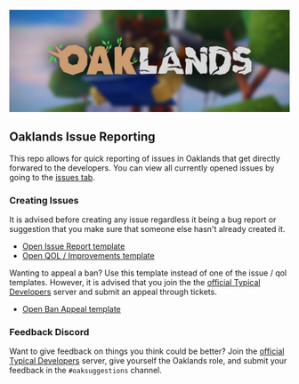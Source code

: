![banner](assets/banner.png)
## Oaklands Issue Reporting
This repo allows for quick reporting of issues in Oaklands that get directly forwared to the developers. You can view all currently opened issues by going to the [issues tab](https://github.com/typical-developers/oaklands-feedback/issues).

### Creating Issues
It is advised before creating any issue regardless it being a bug report or suggestion that you make sure that someone else hasn't already created it.
- [Open Issue Report template](https://github.com/typical-developers/oaklands-issues/issues/new?assignees=&labels=bug&projects=oaklands-issues%2Fmain&template=issue-report.yaml&title=%5BBUG%5D%3A+)
- [Open QOL / Improvements template](https://github.com/typical-developers/oaklands-feedback/issues/new?assignees=&labels=improvement&projects=oaklands-issues%2Fmain&template=QOL.yaml&title=%5BIMRPOVEMENTS%5D%3A+)

Wanting to appeal a ban? Use this template instead of one of the issue / qol templates. However, it is advised that you join the the [official Typical Developers](https://discord.gg/typical) server and submit an appeal through tickets.
- [Open Ban Appeal template](https://github.com/typical-developers/oaklands-feedback/issues/new?assignees=&labels=appeal&projects=oaklands-issues%2Fmain&template=APPEAL.yaml&title=%5BBAN+APPEAL%5D%3A+%7Busername%7D)

### Feedback Discord
Want to give feedback on things you think could be better? Join the [official Typical Developers](https://discord.gg/typical) server, give yourself the Oaklands role, and submit your feedback in the `#oaksuggestions` channel.